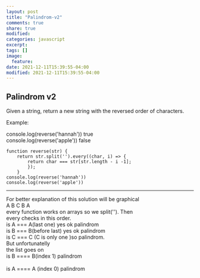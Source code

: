 ```yaml
---
layout: post
title: "Palindrom-v2"
comments: true
share: true
modified:
categories: javascript
excerpt:
tags: []
image:
  feature:
date: 2021-12-11T15:39:55-04:00
modified: 2021-12-11T15:39:55-04:00
---
```


## Palindrom v2


Given a string, return a new string with the reversed order of characters.

Example:<br>

console.log(reverse('hannah')) true <br>
console.log(reverse('apple'))  false <br>

~~~
function reverse(str) {
	return str.split('').every((char, i) => {
		return char === str[str.length - i -1];
		});
	}
console.log(reverse('hannah'))
console.log(reverse('apple'))
~~~
___

For better explanation of this solution will be graphical <br>
A B C B A<br>
every function works on arrays so we split(''). Then <br>
every checks in this order.<br>
is A === A(last one) yes ok palindrom<br>
is B === B(before last) yes ok palindrom<br>
is C === C (C is only one )so palindrom.<br>
But unfortunatelly <br>
the list goes on<br>
is B ==== B(index 1) palindrom<br><br>
is A ==== A (index 0) palindrom<br>


